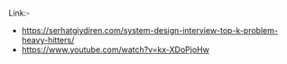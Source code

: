 Link:-
* https://serhatgiydiren.com/system-design-interview-top-k-problem-heavy-hitters/
* https://www.youtube.com/watch?v=kx-XDoPjoHw
